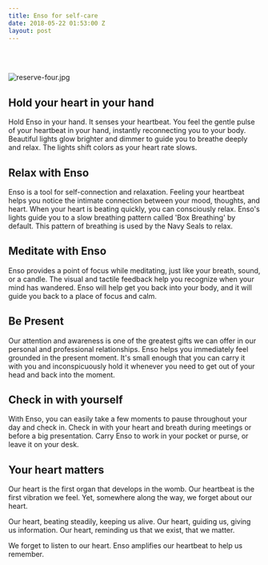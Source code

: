 ```yaml
---
title: Enso for self-care
date: 2018-05-22 01:53:00 Z
layout: post
---
```


<br> 
<br>

![reserve-four.jpg](/uploads/reserve-four.jpg)

## Hold your heart in your hand

Hold Enso in your hand. It senses your heartbeat. You feel the gentle pulse of your heartbeat in your hand, instantly reconnecting you to your body. Beautiful lights glow brighter and dimmer to guide you to breathe deeply and relax. The lights shift colors as your heart rate slows.

## Relax with Enso

Enso is a tool for self-connection and relaxation. Feeling your heartbeat helps you notice the intimate connection between your mood, thoughts, and heart. When your heart is beating quickly, you can consciously relax. Enso's lights guide you to a slow breathing pattern called 'Box Breathing' by default. This pattern of breathing is used by the Navy Seals to relax. 

## Meditate with Enso 

Enso provides a point of focus while meditating, just like your breath, sound, or a candle. The visual and tactile feedback help you recognize when your mind has wandered. Enso will help get you back into your body, and it will guide you back to a place of focus and calm. 

## Be Present

Our attention and awareness is one of the greatest gifts we can offer in our personal and professional relationships. Enso helps you immediately feel grounded in the present moment. It's small enough that you can carry it with you and inconspicuously hold it whenever you need to get out of your head and back into the moment. 

## Check in with yourself

With Enso, you can easily take a few moments to pause throughout your day and check in. Check in with your heart and breath during meetings or before a big presentation. Carry Enso to work in your pocket or purse, or leave it on your desk. 

## Your heart matters 

Our heart is the first organ that develops in the womb. Our heartbeat is the first vibration we feel. Yet, somewhere along the way, we forget about our heart. 

Our heart, beating steadily, keeping us alive. Our heart, guiding us, giving us information. Our heart, reminding us that we exist, that we matter.

We forget to listen to our heart. Enso amplifies our heartbeat to help us remember. 

